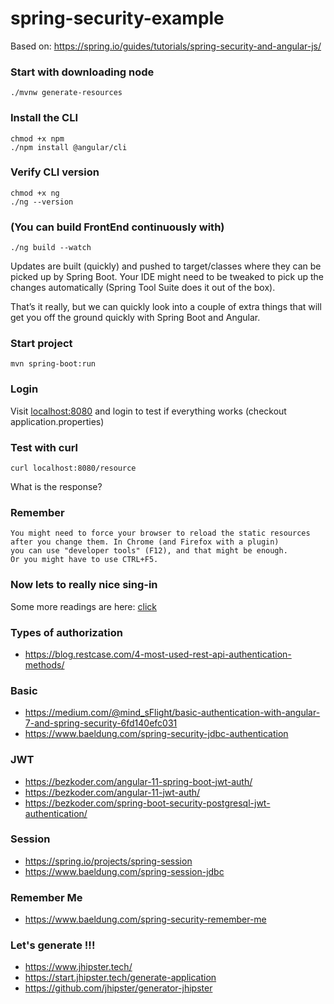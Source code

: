 # spring-security-example
Based on: https://spring.io/guides/tutorials/spring-security-and-angular-js/

### Start with downloading node
```shell
./mvnw generate-resources
```

### Install the CLI
```shell
chmod +x npm
./npm install @angular/cli
```

### Verify CLI version
```shell
chmod +x ng
./ng --version
```

### (You can build FrontEnd continuously with)

```shell
./ng build --watch
```

Updates are built (quickly) and pushed to target/classes where they can be picked up by Spring Boot. Your IDE might need
to be tweaked to pick up the changes automatically (Spring Tool Suite does it out of the box).

That’s it really, but we can quickly look into a couple of extra things that will get you off the ground quickly with
Spring Boot and Angular.

### Start project

```shell
mvn spring-boot:run
```

### Login

Visit [localhost:8080](http://localhost:8080) and login to test if everything works (checkout application.properties)

### Test with curl

```shell
curl localhost:8080/resource
```

What is the response?

### Remember

```
You might need to force your browser to reload the static resources 
after you change them. In Chrome (and Firefox with a plugin) 
you can use "developer tools" (F12), and that might be enough. 
Or you might have to use CTRL+F5.
```

### Now lets to really nice sing-in

Some more readings are here:
[click](https://spring.io/guides/tutorials/spring-security-and-angular-js/#_the_login_page_angular_js_and_spring_security_part_ii)

### Types of authorization

- https://blog.restcase.com/4-most-used-rest-api-authentication-methods/

### Basic

- https://medium.com/@mind_sFlight/basic-authentication-with-angular-7-and-spring-security-6fd140efc031
- https://www.baeldung.com/spring-security-jdbc-authentication

### JWT

- https://bezkoder.com/angular-11-spring-boot-jwt-auth/
- https://bezkoder.com/angular-11-jwt-auth/
- https://bezkoder.com/spring-boot-security-postgresql-jwt-authentication/

### Session

- https://spring.io/projects/spring-session
- https://www.baeldung.com/spring-session-jdbc

### Remember Me

- https://www.baeldung.com/spring-security-remember-me

### Let's generate !!!

- https://www.jhipster.tech/
- https://start.jhipster.tech/generate-application
- https://github.com/jhipster/generator-jhipster
